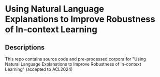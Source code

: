 # Using Natural Language Explanations to Improve Robustness of In-context Learning

## Descriptions
This repo contains source code and pre-processed corpora for "Using Natural Language Explanations to Improve Robustness of In-context Learning" (accepted to ACL2024)
